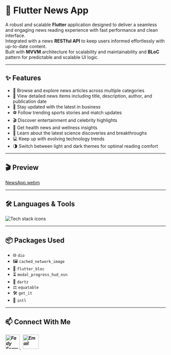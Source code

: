 # 📰 Flutter News App

A robust and scalable **Flutter** application designed to deliver a seamless and engaging news reading experience with fast performance and clean interface.  
Integrated with a news **RESTful API** to keep users informed effortlessly with up-to-date content.  
Built with **MVVM** architecture for scalability and maintainability and **BLoC** pattern for predictable and scalable UI logic.

---

## ✨ Features

- 📰 Browse and explore news articles across multiple categories  
- 📖 View detailed news items including title, description, author, and publication date  
- 💼 Stay updated with the latest in business  
- ⚽ Follow trending sports stories and match updates  
- 🎬 Discover entertainment and celebrity highlights  
- 🏥 Get health news and wellness insights  
- 🔬 Learn about the latest science discoveries and breakthroughs  
- 💻 Keep up with evolving technology trends  
- 🌗 Switch between light and dark themes for optimal reading comfort


---

## 🎬 Preview

[NewsApp.webm](https://github.com/Fady-Esam/News-App/assets/146977882/3a0629ac-8736-49c7-9744-61834618df47)

---

## 🛠️ Languages & Tools
<p align="left"> 
        <img src="https://skillicons.dev/icons?i=flutter,dart,postman,vscode,git,github" alt="Tech stack icons" />
</p>

---

## 📦 Packages Used

- 🌐 `dio`
- 🖼️ `cached_network_image`
- 🔁 `flutter_bloc`
- ⏳ `modal_progress_hud_nsn`
- 🧠 `dartz`
- ⚖️ `equatable`
- 🛠️ `get_it`
- 📅 `intl`

---

## 📫 Connect With Me
<h5 align="left"> 
<a href="https://www.linkedin.com/in/fady-esam/" target="_blank"> 
  <img src="https://raw.githubusercontent.com/rahuldkjain/github-profile-readme-generator/master/src/images/icons/Social/linked-in-alt.svg" alt="Fady Esam" height="45" width="45" /> 
  </a> 
   &nbsp;
  <a href="mailto:fady.esam.0101@gmail.com" target="_blank"> 
    <img src="https://cdn-icons-png.flaticon.com/512/732/732200.png" alt="Email" height="45" width="50" /> 
</a> 
</h5>

